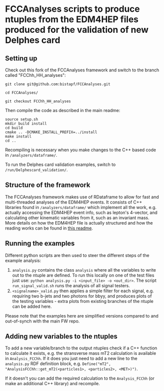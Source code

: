 # FCCAnalyses scripts to produce ntuples from the EDM4HEP files produced for the validation of new Delphes card 

## Setting up 

Check out this fork of the FCCAnalyses framework and switch to the branch called "FCChh_HH_analyses":

``` 
git clone git@github.com:bistapf/FCCAnalyses.git

cd FCCAnalyses/

git checkout FCChh_HH_analyses
``` 

Then compile the code as described in the main readme: 

```shell
source setup.sh
mkdir build install
cd build
cmake .. -DCMAKE_INSTALL_PREFIX=../install
make install
cd ..
```

Recompiling is necessary when you make changes to the C++ based code in `/analyzers/dataframe/`. 

To run the Delphes card validation examples, switch to `/run/Delphescard_validation/`.

## Structure of the framework 
The FCCAnalyses framework makes use of RDataframe to allow for fast and multi-threaded analyses of the EDM4HEP events. It consists of C++ libraries found in `/analyzers/dataframe/` which implement all the work, e.g. actually accessing the EDM4HEP event info, such as lepton's 4-vector, and calculating other kinematic variables from it, such as an invariant mass. More details on how the EDM4HEP file is actually structured and how the reading works can be found in [this readme](https://github.com/HEP-FCC/FCCAnalyses/blob/basicexamples/examples/basics/README.md). 

## Running the examples
Different python scripts are then used to steer the different steps of the example analysis:
1. `analysis.py` contains the class `analysis` where all the variables to write out to the ntuple are defined. To run this locally on one of the test files just use:
	`python analysis.py -i <input_file> -o <out_dir>`. The script `run_signal_valid.sh` runs the analysis of all signal testers. 
2. `<signalname>_valid.py` then applies a simple filter for each signal, e.g. requiring two b-jets and two photons for bbyy, and produces plots of the testing variables - extra plots from existing branches of the ntuple can be added here. 

Please note that the examples here are simplified versions compared to and out-of-synch with the main FW repo. 

## Adding new variables to the ntuples 
To add a new variable/branch to the output ntuples check if a C++ function to calculate it exists, e.g. the stransverse mass mT2 calculation is available in `Analysis_FCChh`. If it does you just need to add a new line to the `analysis.py` RDF definition block, e.g. `Define("mT2", "AnalysisFCChh::get_mT2(<particles1>, <particles2>, <MET>)")`.

If it doesn't you can add the required calculation to the `Analysis_FCChh` (or make an additional C++ library) and recompile. 
